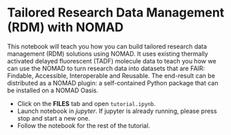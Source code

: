 # Tailored Research Data Management (RDM) with NOMAD

This notebook will teach you how you can build tailored research data management
(RDM) solutions using NOMAD. It uses existing thermally activated delayed
fluorescent (TADF) molecule data to teach you how we can use the NOMAD to turn
research data into datasets that are FAIR: Findable, Accessible, Interoperable
and Reusable. The end-result can be distributed as a NOMAD plugin: a
self-contained Python package that can be installed on a NOMAD Oasis.

- Click on the **FILES** tab and open `tutorial.ipynb`.
- Launch notebook in *jupyter*. If jupyter is already running, please press stop and start a new one.
- Follow the notebook for the rest of the tutorial.
